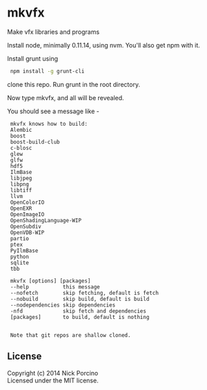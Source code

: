 # mkvfx

Make vfx libraries and programs

Install node, minimally 0.11.14, using nvm. You'll also get npm with it.

Install grunt using

```sh
 npm install -g grunt-cli
```

clone this repo. Run grunt in the root directory.

Now type mkvfx, and all will be revealed.

You should see a message like -

```
 mkvfx knows how to build:
 Alembic
 boost
 boost-build-club
 c-blosc
 glew
 glfw
 hdf5
 IlmBase
 libjpeg
 libpng
 libtiff
 llvm
 OpenColorIO
 OpenEXR
 OpenImageIO
 OpenShadingLanguage-WIP
 OpenSubdiv
 OpenVDB-WIP
 partio
 ptex
 PyIlmBase
 python
 sqlite
 tbb

 mkvfx [options] [packages]
 --help           this message
 --nofetch        skip fetching, default is fetch
 --nobuild        skip build, default is build
 --nodependencies skip dependencies
 -nfd             skip fetch and dependencies
 [packages]       to build, default is nothing


 Note that git repos are shallow cloned.
```






## License
Copyright (c) 2014 Nick Porcino  
Licensed under the MIT license.
